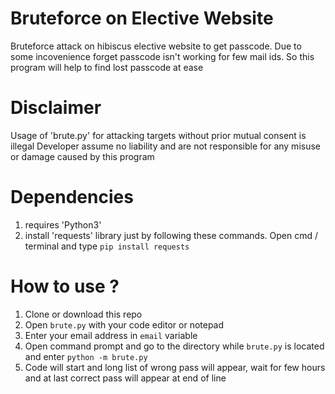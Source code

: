 # Bruteforce on Elective Website
Bruteforce attack on hibiscus elective website to get passcode. Due to some incovenience forget passcode isn't working for few mail ids. So this program will help to find lost passcode at ease
# Disclaimer
Usage of 'brute.py' for attacking targets without prior mutual consent is illegal
Developer assume no liability and are not responsible for any misuse or damage caused by this program
# Dependencies
1. requires 'Python3'
2. install 'requests' library just by following these commands.
Open cmd / terminal and type `pip install requests`
# How to use ?
1. Clone or download this repo
2. Open `brute.py` with your code editor or notepad
3. Enter your email address in `email` variable
4. Open command prompt and go to the directory while `brute.py` is located and enter `python -m brute.py`
5. Code will start and long list of wrong pass will appear, wait for few hours and at last correct pass will appear at end of line
